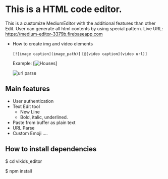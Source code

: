 # This is a HTML code editor.
This is a customize MediumEditor with the additional features than other Edit.
User can generate all html contents by using special pattern.
Live URL: https://medium-editor-3379b.firebaseapp.com
- How to create img and video elements 
            
    ```[![image caption](image_path)]```
    ```[@[video caption](video url)]```

    Example: 
      [![Houses](http://sfeizigroup.com/wp-content/uploads/2017/05/slide-5.jpg)]

  ![url parse](./asserts/img/a.png)

## Main features

- User authentication
- Text Edit tool
  - New Line
  - Bold, italic, underlined.
- Paste from buffer as plain text
- URL Parse
- Custom Emoji
....


## How to install dependencies

$ cd vikids_editor

$ npm install
 
